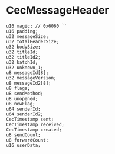 # CecMessageHeader

    u16 magic; // 0x6060 ``
    u16 padding;
    u32 messageSize;
    u32 totalHeaderSize;
    u32 bodySize;
    u32 titleId;
    u32 titleId2;
    u32 batchId;
    u32 unknown_1;
    u8 messageId[8];
    u32 messageVersion;
    u8 messageId2[8];
    u8 flags;
    u8 sendMethod;
    u8 unopened;
    u8 newFlag;
    u64 senderId;
    u64 senderId2;
    CecTimestamp sent;
    CecTimestamp received;
    CecTimestamp created;
    u8 sendCount;
    u8 forwardCount;
    u16 userData;